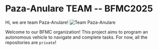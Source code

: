# Paza-Anulare TEAM -- BFMC2025

Hi, we are team Paza-Anulare!
![Team Paza-Anulare](team_picture.png)

Welcome to our BFMC organization! This project aims to program an autonomous vehicle to navigate and complete tasks.
For now, all the repositories are `private`!
